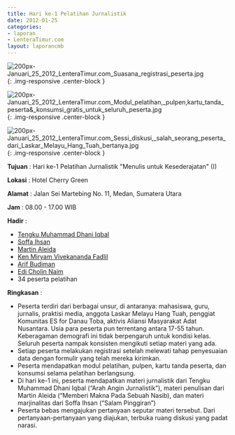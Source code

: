 ```yaml
---
title: Hari ke-1 Pelatihan Jurnalistik
date: 2012-01-25
categories:
- laporan
- LenteraTimur.com
layout: laporancmb
---
```



![200px-Januari_25_2012_LenteraTimur.com_Suasana_registrasi_peserta.jpg](/uploads/200px-Januari_25_2012_LenteraTimur.com_Suasana_registrasi_peserta.jpg){: .img-responsive .center-block }

![200px-Januari_25_2012_LenteraTimur.com_Modul_pelatihan,_pulpen,_kartu_tanda_peserta_&_konsumsi_gratis_untuk_seluruh_peserta.jpg](/uploads/200px-Januari_25_2012_LenteraTimur.com_Modul_pelatihan,_pulpen,_kartu_tanda_peserta_&_konsumsi_gratis_untuk_seluruh_peserta.jpg){: .img-responsive .center-block }

![200px-Januari_25_2012_LenteraTimur.com_Sessi_diskusi,_salah_seorang_peserta_dari_Laskar_Melayu_Hang_Tuah_bertanya.jpg](/uploads/200px-Januari_25_2012_LenteraTimur.com_Sessi_diskusi,_salah_seorang_peserta_dari_Laskar_Melayu_Hang_Tuah_bertanya.jpg){: .img-responsive .center-block }


**Tujuan** : Hari ke-1 Pelatihan Jurnalistik "Menulis untuk Kesederajatan" (I) 

**Lokasi** : Hotel Cherry Green

**Alamat** : Jalan Sei Martebing No. 11, Medan, Sumatera Utara

**Jam** : 08.00 - 17.00 WIB

**Hadir** :  
* [Tengku Muhammad Dhani Iqbal](http://wiki.ciptamedia.org/wiki/Tengku_Muhammad_Dhani_Iqbal)
* [Soffa Ihsan](http://wiki.ciptamedia.org/wiki/Soffa_Ihsan)
* [Martin Aleida](http://wiki.ciptamedia.org/wiki/Martin_Aleida)
* [Ken Miryam Vivekananda Fadlil](http://wiki.ciptamedia.org/wiki/Ken_Miryam_Vivekananda_Fadlil)
* [Arif Budiman](http://wiki.ciptamedia.org/wiki/Arif_Budiman)
* [Edi Cholin Naim](http://wiki.ciptamedia.org/wiki/Edi_Cholin_Naim)
* 34 peserta pelatihan

**Ringkasan** : 
* Peserta terdiri dari berbagai unsur, di antaranya: mahasiswa, guru, jurnalis, praktisi media, anggota Laskar Melayu Hang Tuah, penggiat Komunitas ES for Danau Toba, aktivis Aliansi Masyarakat Adat Nusantara. Usia para peserta pun terrentang antara 17-55 tahun. Keberagaman demografi ini tidak berpengaruh untuk kondisi kelas. Seluruh peserta nampak konsisten mengikuti setiap materi yang ada.
* Setiap peserta melakukan registrasi setelah melewati tahap penyesuaian data dengan formulir yang telah mereka kirimkan.
* Peserta mendapatkan modul pelatihan, pulpen, kartu tanda peserta, dan konsumsi selama pelatihan berlangsung.
* Di hari ke-1 ini, peserta mendapatkan materi jurnalistik dari Tengku Muhammad Dhani Iqbal (“Arah Angin Jurnalistik”), materi penulisan dari Martin Aleida (“Memberi Makna Pada Sebuah Nasib), dan materi marjinalitas dari Soffa Ihsan (“Salam Pinggiran”)
* Peserta bebas mengajukan pertanyaan seputar materi tersebut. Dari pertanyaan-pertanyaan yang diajukan, terbuka ruang diskusi yang padat narasi.
